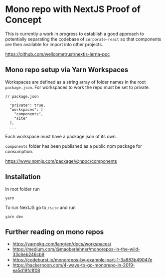 # Mono repo with NextJS Proof of Concept

This is currently a work in progress to establish a good approach to potentially separating the codebase of `corporate-react` so that components are then available for import into other projects.  

https://github.com/wellcometrust/nextjs-lerna-poc

## Mono repo setup via Yarn Workspaces

Workspaces are defined as a string array of folder names in the root `package.json`. For workspaces to work the repo must be set to private.

```
// package.json
  ...
  "private": true,
  "workspaces": [
    "components",
    "site"
  ],
  ...
```

Each workspace must have a package.json of its own. 

`components` folder has been published as a public npm package for consumption.

https://www.npmjs.com/package/@npoc/components

## Installation

In root folder run 

```yarn```


To run NextJS go to `/site` and run

```yarn dev```


## Further reading on mono repos

* https://yarnpkg.com/lang/en/docs/workspaces/
* https://medium.com/@maoberlehner/monorepos-in-the-wild-33c6eb246cb9
* https://codeburst.io/monorepos-by-example-part-1-3a883b49047e
* https://hackernoon.com/4-ways-to-go-monorepo-in-2019-ea5d19fc1f08
